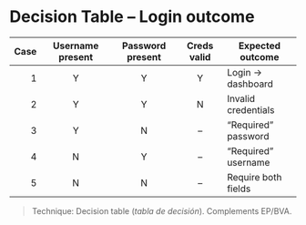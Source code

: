 # Decision Table – Login outcome

| Case | Username present | Password present | Creds valid | Expected outcome      |
|-----:|:----------------:|:----------------:|:-----------:|-----------------------|
| 1    | Y                | Y                | Y           | Login → dashboard     |
| 2    | Y                | Y                | N           | Invalid credentials   |
| 3    | Y                | N                | –           | “Required” password   |
| 4    | N                | Y                | –           | “Required” username   |
| 5    | N                | N                | –           | Require both fields   |

> Technique: Decision table (*tabla de decisión*). Complements EP/BVA.
